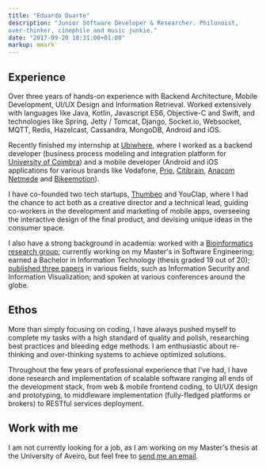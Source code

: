 ```yaml
---
title: "Eduardo Duarte"
description: "Junior Software Developer & Researcher. Philonoist,
over-thinker, cinephile and music junkie."
date: "2017-09-20 18:31:00+01:00"
markup: mmark
---
```


## Experience

Over three years of hands-on experience with Backend Architecture,
Mobile Development, UI/UX Design and Information Retrieval. Worked
extensively with languages like Java, Kotlin, Javascript ES6,
Objective-C and Swift, and technologies like Spring, Jetty / Tomcat,
Django, Socket.io, Websocket, MQTT, Redis, Hazelcast, Cassandra,
MongoDB, Android and iOS.

Recently finished my internship at
[Ubiwhere](http://www.ubiwhere.com/en/), where I worked as a backend
developer (business process modeling and integration platform for
[University of Coimbra](http://www.uc.pt/en)) and a mobile developer
(Android and iOS applications for various brands like Vodafone,
[Prio](https://app.prioenergy.com/),
[Citibrain](http://www.citibrain.com/en/), [Anacom
Netmede](http://www.netmede.pt/app) and
[Bikeemotion](http://www.bikeemotion.com/)).

I have co-founded two tech startups,
[Thumbeo](http://www.thumbeo.com/en/) and YouClap, where I had the
chance to act both as a creative director and a technical lead,
guiding co-workers in the development and marketing of mobile apps,
overseeing the interactive design of the final product, and devising
unique ideas in the consumer space.

I also have a strong background in academia: worked with a
[Bioinformatics research group](http://bioinformatics.ua.pt/);
currently working on my Master's in Software Engineering; earned a
Bachelor in Information Technology (thesis graded 19 out of 20);
[published three papers](/papers/) in various fields, such as
Information Security and Information Visualization; and spoken at
various conferences around the globe.

## Ethos

More than simply focusing on coding, I have always pushed myself to
complete my tasks with a high standard of quality and polish,
researching best practices and bleeding edge methods. I am
enthusiastic about re-thinking and over-thinking systems to achieve
optimized solutions.

Throughout the few years of professional experience that I've had, I
have done research and implementation of scalable software ranging
all ends of the development stack, from web & mobile frontend coding,
to UI/UX design and prototyping, to middleware implementation
(fully-fledged platforms or brokers) to RESTful services deployment.

## Work with me

I am not currently looking for a job, as I am working on my Master's
thesis at the University of Aveiro, but feel free to [send me an
email](mailto:hi@edduarte.com).
